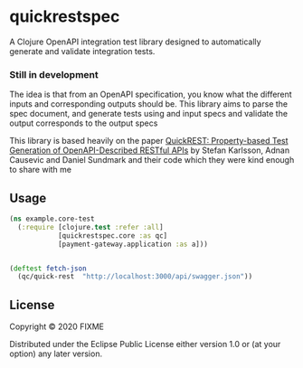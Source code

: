 # quickrestspec

A Clojure OpenAPI integration test library designed to automatically generate and validate integration tests.

### Still in development

The idea is that from an OpenAPI specification, you know what the different inputs and corresponding outputs should be.
This library aims to parse the spec document, and generate tests using and input specs and validate the output corresponds to the output specs

This library is based heavily on the paper [QuickREST: Property-based Test Generation of OpenAPI-Described RESTful APIs](https://arxiv.org/pdf/1912.09686.pdf) by Stefan Karlsson, Adnan Causevic and Daniel Sundmark and their code which they were kind enough to share with me

## Usage

```clojure
(ns example.core-test
  (:require [clojure.test :refer :all]
            [quickrestspec.core :as qc]
            [payment-gateway.application :as a]))


(deftest fetch-json
  (qc/quick-rest  "http://localhost:3000/api/swagger.json"))
```

## License

Copyright © 2020 FIXME

Distributed under the Eclipse Public License either version 1.0 or (at
your option) any later version.
